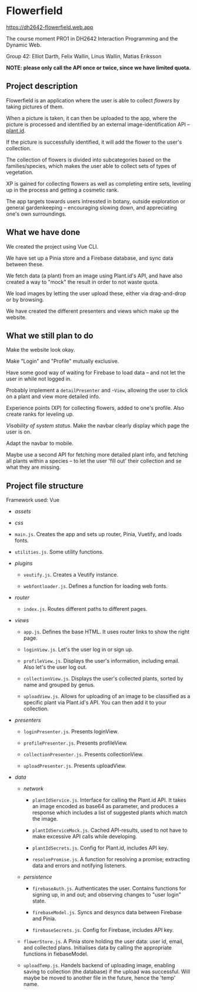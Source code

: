 # Flowerfield

https://dh2642-flowerfield.web.app

The course moment PRO1 in DH2642 Interaction Programming and the Dynamic Web.

Group 42: Elliot Darth, Felix Wallin, Linus Wallin, Matias Eriksson

**NOTE: please only call the API once or twice, since we have limited quota.**

## Project description

Flowerfield is an application where the user is able to collect _flowers_ by taking pictures of them.

When a picture is taken, it can then be uploaded to the app, where the picture is processed and identified by an external image-identification API – [plant.id](https://web.plant.id/plant-identification-api/).

If the picture is successfully identified, it will add the flower to the user's collection.

The collection of flowers is divided into subcategories based on the families/species, which makes the user able to collect sets of types of vegetation.

XP is gained for collecting flowers as well as completing entire sets, leveling up in the process and getting a cosmetic rank.

The app targets towards users intressted in botany, outside exploration or general gardenkeeping – encouraging slowing down, and appreciating one's own surroundings.

## What we have done

We created the project using Vue CLI.

We have set up a Pinia store and a Firebase database, and sync data between these.

We fetch data (a plant) from an image using Plant.id's API, and have also created a way to "mock" the result in order to not waste quota.

We load images by letting the user upload these, either via drag-and-drop or by browsing.

We have created the different presenters and views which make up the website.

## What we still plan to do

Make the website look okay.

Make "Login" and "Profile" mutually exclusive.

Have some good way of waiting for Firebase to load data – and not let the user in while not logged in.

Probably implement a `detailPresenter` and -`View`, allowing the user to click on a plant and view more detailed info.

Experience points (XP) for collecting flowers, added to one's profile. Also create ranks for leveling up.

_Visability of system status_. Make the navbar clearly display which page the user is on.

Adapt the navbar to mobile.

Maybe use a second API for fetching more detailed plant info, and fetching all plants within a species – to let the user 'fill out' their collection and se what they are missing.

## Project file structure

Framework used: Vue

- _assets_

- _css_

- `main.js`. Creates the app and sets up router, Pinia, Vuetify, and loads fonts.

- `utilities.js`. Some utility functions.

- _plugins_

  - `veutify.js`. Creates a Veutify instance.

  - `webfontloader.js`. Defines a function for loading web fonts.

- _router_

  - `index.js`. Routes different paths to different pages.

- _views_

  - `app.js`. Defines the base HTML. It uses router links to show the right page.

  - `loginView.js`. Let's the user log in or sign up.

  - `profileView.js`. Displays the user's information, including email. Also let's the user log out.

  - `collectionView.js`. Displays the user's collected plants, sorted by name and grouped by genus.

  - `uploadView.js`. Allows for uploading of an image to be classified as a specific plant via Plant.id's API. You can then add it to your collection.

- _presenters_

  - `loginPresenter.js`. Presents loginView.

  - `profilePresenter.js`. Presents profileView.

  - `collectionPresenter.js`. Presents collectionView.

  - `uploadPresenter.js`. Presents uploadView.

- _data_

  - _network_

    - `plantIdService.js`. Interface for calling the Plant.id API. It takes an image encoded as base64 as parameter, and produces a response which includes a list of suggested plants which match the image.

    - `plantIdServiceMock.js`. Cached API-results, used to not have to make excessive API calls while developing.

    - `plantIdSecrets.js`. Config for Plant.id, includes API key.

    - `resolvePromise.js`. A function for resolving a promise; extracting data and errors and notifying listeners.

  - _persistence_

    - `firebaseAuth.js`. Authenticates the user. Contains functions for signing up, in and out; and observing changes to "user login" state.

    - `firebaseModel.js`. Syncs and desyncs data between Firebase and Pinia.

    - `firebaseSecrets.js`. Config for Firebase, includes API key.

  - `flowerStore.js`. A Pinia store holding the user data: user id, email, and collected plans. Initialises data by calling the appropriate functions in fiebaseModel.

  - `uploadTemp.js`. Handels backend of uploading image, enabling saving to collection (the database) if the upload was successful. Will maybe be moved to another file in the future, hence the 'temp' name.
